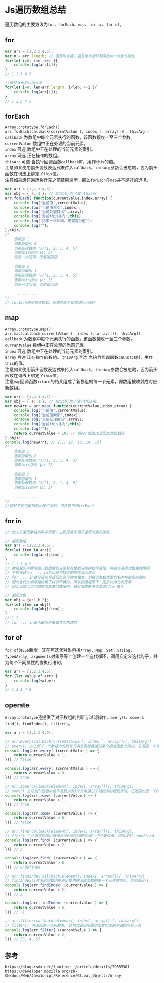 # Js遍历数组总结
遍历数组的主要方法为`for`、`forEach`、`map`、`for in`、`for of`。

## for

```javascript
var arr = [1,2,3,4,5];
var n = arr.length; // 直接取长度，避免每次循环都读取arr对象的属性
for(let i=0; i<n; ++i ){
    console.log(arr[i]);
}
// 1 2 3 4 5

//循环体也可以这么写
for(let i=0, len=arr.length; i<len; ++i ){
    console.log(arr[i]);
}
// 1 2 3 4 5
```

## forEach
`Array.prototype.forEach()`  
`arr.forEach(callback(currentValue [, index [, array]])[, thisArg])`  
`callback` 为数组中每个元素执行的函数，该函数接收一至三个参数。  
`currentValue` 数组中正在处理的当前元素。  
`index` 可选 数组中正在处理的当前元素的索引。  
`array` 可选 正在操作的数组。  
`thisArg` 可选 当执行回调函数`callback`时，用作`this`的值。  
注意如果使用箭头函数表达式来传入`callback`，`thisArg`参数会被忽略，因为箭头函数在词法上绑定了`this`值。  
注意如果想在遍历执行完之前结束遍历，那么`forEach`与`map`并不是好的选择。

```javascript
var arr = [1,2,3,4,5];
var obj = { a: 1 }; // 定义obj为了演示this用
arr.forEach( function(currentValue,index,array) {
    console.log("当前值",currentValue);
    console.log("当前值索引",index);
    console.log("当前处理数组",array);
    console.log("当前this指向",this);
    console.log("结束一次回调，无需返回值");
    console.log("");
},obj);
/*
    当前值 1
    当前值索引 0
    当前处理数组 (5)[1, 2, 3, 4, 5]
    当前this指向 {a: 1}
    结束一次回调，无需返回值
    
    当前值 2
    当前值索引 1
    当前处理数组 (5)[1, 2, 3, 4, 5]
    当前this指向 {a: 1}
    结束一次回调，无需返回值
    
    ...........
*/
// forEach使用频率较高，但是性能不如普通for循环
```

## map
`Array.prototype.map()`  
`arr.map(callback(currentValue [, index [, array]])[, thisArg])`  
`callback` 为数组中每个元素执行的函数，该函数接收一至三个参数。  
`currentValue` 数组中正在处理的当前元素。  
`index` 可选 数组中正在处理的当前元素的索引。  
`array` 可选 正在操作的数组。
`thisArg` 可选 当执行回调函数`callback`时，用作`this`的值。  
注意如果使用箭头函数表达式来传入`callback`，`thisArg`参数会被忽略，因为箭头函数在词法上绑定了`this`值。    
注意`map`回调函数`return`的结果组成了新数组的每一个元素，原数组被映射成对应新数组。

```javascript
var arr = [1,2,3,4,5];
var obj = { a: 1 }; // 定义obj为了演示this用。
var newArr = arr.map( function(currentValue,index,array) {
    console.log("当前值",currentValue);
    console.log("当前值索引",index);
    console.log("当前处理数组",array);
    console.log("当前this指向",this);
    console.log("");
    return currentValue + 10; // 将arr值加10返回成为新数组
},obj);
console.log(newArr); // [11, 12, 13, 14, 15]
/*
    当前值 1
    当前值索引 0
    当前处理数组 (5)[1, 2, 3, 4, 5]
    当前this指向 {a: 1}
    
    当前值 2
    当前值索引 1
    当前处理数组 (5)[1, 2, 3, 4, 5]
    当前this指向 {a: 1}
    
    ...........
*/
//这种方式也是用的比较广泛的，但性能不如forEach
```

## for in

```javascript
// 此方法遍历数组效率非常低，主要是用来循环遍历对象的属性

// 遍历数组
var arr = [1,2,3,4,5];
for(let item in arr){
    console.log(arr[item]);
}
// 1 2 3 4 5
// 数组遍历时需注意，数组索引只是具有整数名称的枚举属性，并且与通用对象属性相同
// 不能保证for ... in将以任何特定的顺序返回索引
// for ... in循环语句将返回所有可枚举属性，包括非整数类型的名称和继承的那些
// 因为迭代的顺序是依赖于执行环境的，所以数组遍历不一定按次序访问元素
// 因此当迭代访问顺序很重要的数组时，最好用整数索引去进行for循环

// 遍历对象
var obj = {a:1,b:2};
for(let item in obj){
    console.log(obj[item]);
}
// 1 2
// for ... in是为遍历对象属性而构建的
```

## for of
`for of`为`ES6`新增，其在可迭代对象包括`Array`，`Map`，`Set`，`String`，`TypedArray`，`arguments`对象等等上创建一个迭代循环，调用自定义迭代钩子，并为每个不同属性的值执行语句。

```javascript
var arr = [1,2,3,4,5];
for (let value of arr) {
    console.log(value);
}
// 1 2 3 4 5
```

## operate
`Array.prototype`还提供了对于数组的判断与过滤操作，`every()`、`some()`、`find()`、`findIndex()`、`filter()`。

```javascript
var arr = [1,2,3,4,5];

// arr.every(callback(currentValue [, index [, array]])[, thisArg])
// every() 方法测试一个数组内的所有元素是否都能通过某个指定函数的测试。它返回一个布尔值
console.log(arr.every( (currentValue ) => {
    return currentValue > 1;
})) // false

console.log(arr.every( (currentValue ) => {
    return currentValue > 0;
})) // true

// arr.some(callback(element[, index[, array]])[, thisArg])
// some() 方法测试数组中是不是至少有1个元素通过了被提供的函数测试。它返回的是一个Boolean类型的值
console.log(arr.some( (currentValue ) => {
    return currentValue > 1;
})) // true

console.log(arr.some( (currentValue ) => {
    return currentValue > 6;
})) // false

// arr.find(callback(element[, index[, array]])[, thisArg])
// find() 方法返回数组中满足提供的测试函数的第一个元素的值。否则返回 undefined
console.log(arr.find( (currentValue ) => {
    return currentValue > 2;
})) // 3

console.log(arr.find( (currentValue ) => {
    return currentValue > 6;
})) // undefined

// arr.findIndex(callback(element[, index[, array]])[, thisArg])
// findIndex()方法返回数组中满足提供的测试函数的第一个元素的索引，否则返回-1
console.log(arr.findIndex( (currentValue ) => {
    return currentValue > 2;
})) // 2

console.log(arr.findIndex( (currentValue ) => {
    return currentValue > 6;
})) // -1

// arr.filter(callback(element[, index[, array]])[, thisArg])
// filter() 方法创建一个新数组, 其包含通过所提供函数实现的测试的所有元素
console.log(arr.filter( (currentValue ) => {
    return currentValue > 2;
})) // [3, 4, 5]
```

## 参考

```
https://blog.csdn.net/function__/article/details/79555301
https://developer.mozilla.org/zh-CN/docs/Web/JavaScript/Reference/Global_Objects/Array
```
